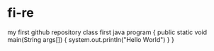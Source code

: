 # fi-re
my first github repository
class first java program
{
public static void main(String args[])
{
system.out.println("Hello World")
}
}
